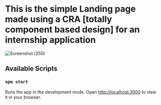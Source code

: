 # This is the simple Landing page made using a CRA [totally component based design] for an internship application

![Screenshot (250)](https://github.com/yp8866/myapp2/assets/122187543/c1755958-81ce-4c2b-b807-fa5d6ddeb61b)


## Available Scripts

### `npm start`
Runs the app in the development mode.
Open [http://localhost:3000](http://localhost:3000) to view it in your browser.



